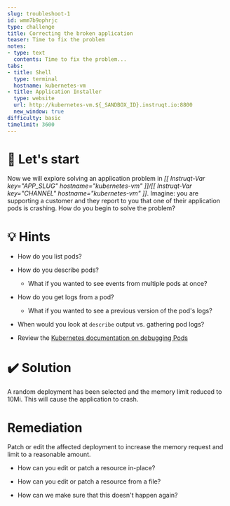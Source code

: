 ```yaml
---
slug: troubleshoot-1
id: wmm7b9ophrjc
type: challenge
title: Correcting the broken application
teaser: Time to fix the problem
notes:
- type: text
  contents: Time to fix the problem...
tabs:
- title: Shell
  type: terminal
  hostname: kubernetes-vm
- title: Application Installer
  type: website
  url: http://kubernetes-vm.${_SANDBOX_ID}.instruqt.io:8800
  new_window: true
difficulty: basic
timelimit: 3600
---
```


🚀 Let's start
=================

Now we will explore solving an application problem in *[[ Instruqt-Var key="APP_SLUG" hostname="kubernetes-vm" ]]/[[ Instruqt-Var key="CHANNEL" hostname="kubernetes-vm" ]]*.  Imagine: you are supporting a customer and they report to you that one of their application pods is crashing.  How do you begin to solve the problem?

💡 Hints
=================
- How do you list pods?

- How do you describe pods?
  - What if you wanted to see events from multiple pods at once?

- How do you get logs from a pod?
  - What if you wanted to see a previous version of the pod's logs?

- When would you look at `describe` output vs. gathering pod logs?

- Review the [Kubernetes documentation on debugging Pods](https://kubernetes.io/docs/tasks/debug/debug-application/debug-running-pod/)

✔️ Solution
=================
A random deployment has been selected and the memory limit reduced to 10Mi.  This will cause the application to crash.

Remediation
=================
Patch or edit the affected deployment to increase the memory request and limit to a reasonable amount.

- How can you edit or patch a resource in-place?

- How can you edit or patch a resource from a file?

- How can we make sure that this doesn't happen again?
